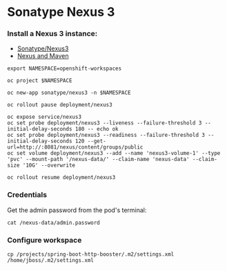 # Sonatype Nexus 3

### Install a Nexus 3 instance:

* [Sonatype/Nexus3](https://hub.docker.com/r/sonatype/nexus3)
* [Nexus and Maven](https://blog.sonatype.com/using-nexus-3-as-your-repository-part-1-maven-artifacts)

```shell
export NAMESPACE=openshift-workspaces

oc project $NAMESPACE

oc new-app sonatype/nexus3 -n $NAMESPACE

oc rollout pause deployment/nexus3 

oc expose service/nexus3
oc set probe deployment/nexus3 --liveness --failure-threshold 3 --initial-delay-seconds 180 -- echo ok
oc set probe deployment/nexus3 --readiness --failure-threshold 3 --initial-delay-seconds 120 --get-url=http://:8081/nexus/content/groups/public
oc set volume deployment/nexus3 --add --name 'nexus3-volume-1' --type 'pvc' --mount-path '/nexus-data/' --claim-name 'nexus-data' --claim-size '10G' --overwrite

oc rollout resume deployment/nexus3 

```

### Credentials

Get the admin password from the pod's terminal:

```shell
cat /nexus-data/admin.password
```

### Configure workspace

```shell
cp /projects/spring-boot-http-booster/.m2/settings.xml /home/jboss/.m2/settings.xml
```
